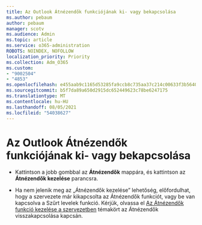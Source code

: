 ```yaml
---
title: Az Outlook Átnézendők funkciójának ki- vagy bekapcsolása
ms.author: pebaum
author: pebaum
manager: scotv
ms.audience: Admin
ms.topic: article
ms.service: o365-administration
ROBOTS: NOINDEX, NOFOLLOW
localization_priority: Priority
ms.collection: Adm_O365
ms.custom:
- "9002504"
- "4853"
ms.openlocfilehash: e455aab9c1165d53285fa9ccb8c735aa37c214c00633f3b5640a2583dee53226
ms.sourcegitcommit: b5f7da89a650d2915dc652449623c78be6247175
ms.translationtype: MT
ms.contentlocale: hu-HU
ms.lasthandoff: 08/05/2021
ms.locfileid: "54038627"
---
```

# <a name="turn-off-or-on-clutter-in-outlook"></a>Az Outlook Átnézendők funkciójának ki- vagy bekapcsolása

- Kattintson a jobb gombbal az **Átnézendők** mappára, és kattintson az **Átnézendők kezelése** parancsra.   

- Ha nem jelenik meg az „Átnézendők kezelése” lehetőség, előfordulhat, hogy a szervezete már kikapcsolta az Átnézendők funkciót, vagy be van kapcsolva a Szűrt levelek funkció. Kérjük, olvassa el [Az Átnézendők funkció kezelése a szervezetben](https://support.office.com/article/832276bd-d024-47b6-a80a-a6b884907a5b?wt.mc_id=SCL_a9c72a77-1bc4-40e6-ba6d-103c1d1aba4c_AdmHlp) témakört az Átnézendők visszakapcsolása kapcsán.
